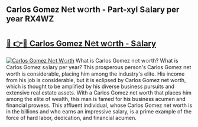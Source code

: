 ## Carlos Gomez N𝚎t w𝚘rth - Part-xyI S𝚊lary per year RX4WZ

# <h2><a href="http://gc51x8.nevu.top/?p=Carlos+Gomez">🔗 👉🔴 Carlos Gomez N𝚎t w𝚘rth - S𝚊lary</a></h2>

[![Carlos Gomez N𝚎t W𝚘rth](https://i.imgur.com/Oavwk0R.jpeg)](http://gc51x8.nevu.top/?p=Carlos+Gomez)
What is Carlos Gomez n𝚎t w𝚘rth? What is Carlos Gomez s𝚊lary per year?
This prosperous person's Carlos Gomez net worth is considerable, placing him among the industry's elite. His income from his job is considerable, but it is eclipsed by Carlos Gomez net worth, which is thought to be amplified by his diverse business pursuits and extensive real estate assets. With a Carlos Gomez net worth that places him among the elite of wealth, this man is famed for his business acumen and financial prowess. This affluent individual, whose Carlos Gomez net worth is in the billions and who earns an impressive salary, is a prime example of the force of hard labor, dedication, and financial acumen.
